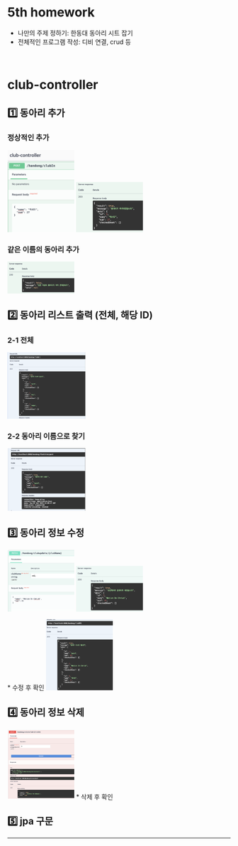# 5th homework
+ 나만의 주제 정하기: 한동대 동아리 시트 잡기
+ 전체적인 프로그램 작성: 디비 연결, crud 등

<br>

# club-controller
## 1️⃣ 동아리 추가
### 정상적인 추가
<p align = "left">
<img src="./img/clubIn1.png" width=30% height=auto>
<img src="./img/clubIn2.png" width=30% height=auto>
</p>

### 같은 이름의 동아리 추가
<img src="./img/same_name_clubIn.png" width=30% height=auto>

## 2️⃣ 동아리 리스트 출력 (전체, 해당 ID)
### 2-1 전체
<img src="./img/findClub.png" width=35% height=auto>

### 2-2 동아리 이름으로 찾기
<img src="./img/findClub_name.png" width=35% height=auto>

## 3️⃣ 동아리 정보 수정
<p align = "left">
<img src="./img/update_club1.png" width=30% height=auto>
<img src="./img/update_club2.png" width=30% height=auto>
</p>
* 수정 후 확인
<img src="./img/update_findall.png" width=30% height=auto>

## 4️⃣ 동아리 정보 삭제
<img src="./img/delete_club.png" width=30% height=auto>
* 삭제 후 확인


## 5️⃣ jpa 구문
---

